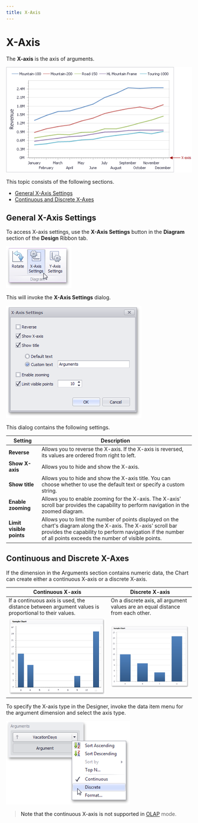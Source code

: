 ```yaml
---
title: X-Axis
---
```

# X-Axis
The **X-axis** is the axis of arguments.

![Chart_XAxis](../../../../../images/img19404.png)

This topic consists of the following sections.
* [General X-Axis Settings](#generalsettings)
* [Continuous and Discrete X-Axes](#continuousanddiscretexaxes)

## <a name="generalsettings"/>General X-Axis Settings
To access X-axis settings, use the **X-Axis Settings** button in the **Diagram** section of the **Design** Ribbon tab.

![Chart_XAxisOptions_Button](../../../../../images/img19467.png)

This will invoke the **X-Axis Settings** dialog.

![Chart_XAxisOptions_Form](../../../../../images/img19403.png)

This dialog contains the following settings.

| Setting | Description |
|---|---|
| **Reverse** | Allows you to reverse the X-axis. If the X-axis is reversed, its values are ordered from right to left. |
| **Show X-axis** | Allows you to hide and show the X-axis. |
| **Show title** | Allows you to hide and show the X-axis title. You can choose whether to use the default text or specify a custom string. |
| **Enable zooming** | Allows you to enable zooming for the X-axis. The X-axis' scroll bar provides the capability to perform navigation in the zoomed diagram. |
| **Limit visible points** | Allows you to limit the number of points displayed on the chart's diagram along the X-axis. The X-axis' scroll bar provides the capability to perform navigation if the number of all points exceeds the number of visible points. |

## <a name="continuousanddiscretexaxes"/>Continuous and Discrete X-Axes
If the dimension in the Arguments section contains numeric data, the Chart can create either a continuous X-axis or a discrete X-axis.

| Continuous X-axis | Discrete X-axis |
|---|---|
| If a continuous axis is used, the distance between argument values is proportional to their values. | On a discrete axis, all argument values are an equal distance from each other. |
| ![Chart_NumericAxis_Continuous](../../../../../images/img18302.png) | ![Chart_NumericAxis_Discrete](../../../../../images/img18303.png) |

To specify the X-axis type in the Designer, invoke the data item menu for the argument dimension and select the axis type.

![Chart_Layout_XAxis_ContinuousDiscrete](../../../../../images/img19550.png)

> Note that the continuous X-axis is not supported in [OLAP](../../../binding-dashboard-items-to-data/binding-dashboard-items-to-data-in-olap-mode.md) mode.